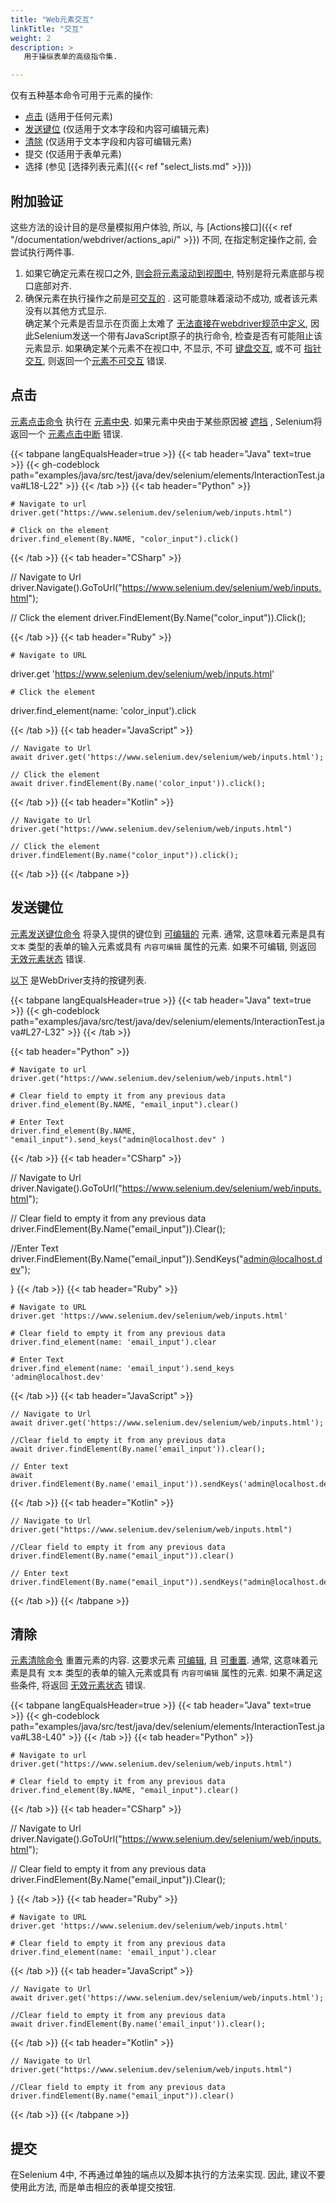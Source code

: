 ```yaml
---
title: "Web元素交互"
linkTitle: "交互"
weight: 2
description: >
   用于操纵表单的高级指令集.

---
```


仅有五种基本命令可用于元素的操作:
* [点击](https://w3c.github.io/webdriver/#element-click) (适用于任何元素)
* [发送键位](https://w3c.github.io/webdriver/#element-send-keys) (仅适用于文本字段和内容可编辑元素)
* [清除](https://w3c.github.io/webdriver/#element-send-keys) (仅适用于文本字段和内容可编辑元素)
* 提交 (仅适用于表单元素)
* 选择 (参见 [选择列表元素]({{< ref "select_lists.md" >}}))

## 附加验证

这些方法的设计目的是尽量模拟用户体验, 所以,
与 [Actions接口]({{< ref "/documentation/webdriver/actions_api/" >}}) 不同, 
在指定制定操作之前, 
会尝试执行两件事.
1. 如果它确定元素在视口之外, 
   [则会将元素滚动到视图中](https://w3c.github.io/webdriver/#dfn-scrolls-into-view), 
   特别是将元素底部与视口底部对齐.
2. 确保元素在执行操作之前是[可交互的](https://w3c.github.io/webdriver/#interactability) .
   这可能意味着滚动不成功, 
   或者该元素没有以其他方式显示.  
   确定某个元素是否显示在页面上太难了
   [无法直接在webdriver规范中定义](https://w3c.github.io/webdriver/#element-displayedness),
   因此Selenium发送一个带有JavaScript原子的执行命令, 
   检查是否有可能阻止该元素显示.
   如果确定某个元素不在视口中, 不显示, 不可
   [键盘交互](https://w3c.github.io/webdriver/#dfn-keyboard-interactable), 
   或不可
   [指针交互](https://w3c.github.io/webdriver/#dfn-pointer-interactable),
   则返回一个[元素不可交互](https://w3c.github.io/webdriver/#dfn-element-not-interactable) 错误.

## 点击

[元素点击命令](https://w3c.github.io/webdriver/#dfn-element-click) 执行在 [元素中央](https://w3c.github.io/webdriver/#dfn-center-point).
如果元素中央由于某些原因被 [遮挡](https://w3c.github.io/webdriver/#dfn-obscuring) ,
Selenium将返回一个 [元素点击中断](https://w3c.github.io/webdriver/#dfn-element-click-intercepted) 错误.


{{< tabpane langEqualsHeader=true >}}
{{< tab header="Java" text=true >}}
{{< gh-codeblock path="examples/java/src/test/java/dev/selenium/elements/InteractionTest.java#L18-L22" >}}
{{< /tab >}}
  {{< tab header="Python" >}}

    # Navigate to url
	driver.get("https://www.selenium.dev/selenium/web/inputs.html")

    # Click on the element 
	driver.find_element(By.NAME, "color_input").click()
  {{< /tab >}}
  {{< tab header="CSharp" >}}

  // Navigate to Url
  driver.Navigate().GoToUrl("https://www.selenium.dev/selenium/web/inputs.html");

  // Click the element
  driver.FindElement(By.Name("color_input")).Click();
  
  {{< /tab >}}
  {{< tab header="Ruby" >}}

    # Navigate to URL
  driver.get 'https://www.selenium.dev/selenium/web/inputs.html'

    # Click the element
  driver.find_element(name: 'color_input').click

  {{< /tab >}}
  {{< tab header="JavaScript" >}}

    // Navigate to Url
    await driver.get('https://www.selenium.dev/selenium/web/inputs.html');

    // Click the element
    await driver.findElement(By.name('color_input')).click();
  
  {{< /tab >}}
  {{< tab header="Kotlin" >}}

    // Navigate to Url
    driver.get("https://www.selenium.dev/selenium/web/inputs.html")

    // Click the element
    driver.findElement(By.name("color_input")).click();
  
  {{< /tab >}}
{{< /tabpane >}}


## 发送键位

[元素发送键位命令](https://w3c.github.io/webdriver/#dfn-element-send-keys)
将录入提供的键位到 [可编辑的](https://w3c.github.io/webdriver/#dfn-editable) 元素.
通常, 这意味着元素是具有 `文本` 类型的表单的输入元素或具有 `内容可编辑` 属性的元素.
如果不可编辑, 则返回
[无效元素状态](https://w3c.github.io/webdriver/#dfn-invalid-element-state) 错误.

[以下](https://www.w3.org/TR/webdriver/#keyboard-actions) 
是WebDriver支持的按键列表.

{{< tabpane langEqualsHeader=true >}}
{{< tab header="Java" text=true >}}
{{< gh-codeblock path="examples/java/src/test/java/dev/selenium/elements/InteractionTest.java#L27-L32" >}}
{{< /tab >}}

  {{< tab header="Python" >}}


    # Navigate to url
	driver.get("https://www.selenium.dev/selenium/web/inputs.html")

    # Clear field to empty it from any previous data
	driver.find_element(By.NAME, "email_input").clear()

	# Enter Text
	driver.find_element(By.NAME, "email_input").send_keys("admin@localhost.dev" )

  {{< /tab >}}
  {{< tab header="CSharp" >}}

  // Navigate to Url
  driver.Navigate().GoToUrl("https://www.selenium.dev/selenium/web/inputs.html");

  // Clear field to empty it from any previous data
  driver.FindElement(By.Name("email_input")).Clear();
  
  //Enter Text
  driver.FindElement(By.Name("email_input")).SendKeys("admin@localhost.dev");
  
  
}
  {{< /tab >}}
  {{< tab header="Ruby" >}}

    # Navigate to URL
	driver.get 'https://www.selenium.dev/selenium/web/inputs.html'

    # Clear field to empty it from any previous data
	driver.find_element(name: 'email_input').clear
	
	# Enter Text
	driver.find_element(name: 'email_input').send_keys 'admin@localhost.dev'

  {{< /tab >}}
  {{< tab header="JavaScript" >}}

    // Navigate to Url
    await driver.get('https://www.selenium.dev/selenium/web/inputs.html');

	//Clear field to empty it from any previous data
	await driver.findElement(By.name('email_input')).clear();

    // Enter text 
    await driver.findElement(By.name('email_input')).sendKeys('admin@localhost.dev');
  
  {{< /tab >}}
  {{< tab header="Kotlin" >}}
  
    // Navigate to Url
    driver.get("https://www.selenium.dev/selenium/web/inputs.html")

	//Clear field to empty it from any previous data
	driver.findElement(By.name("email_input")).clear()
	
    // Enter text 
    driver.findElement(By.name("email_input")).sendKeys("admin@localhost.dev")
  
  {{< /tab >}}
{{< /tabpane >}}

## 清除

[元素清除命令](https://w3c.github.io/webdriver/#dfn-element-clear) 
重置元素的内容.
这要求元素 [可编辑](https://w3c.github.io/webdriver/#dfn-editable),
且 [可重置](https://w3c.github.io/webdriver/#dfn-resettable-elements).
通常, 这意味着元素是具有 `文本` 类型的表单的输入元素或具有 `内容可编辑` 属性的元素.
如果不满足这些条件, 将返回
[无效元素状态](https://w3c.github.io/webdriver/#dfn-invalid-element-state) 错误.

{{< tabpane langEqualsHeader=true >}}
{{< tab header="Java" text=true >}}
{{< gh-codeblock path="examples/java/src/test/java/dev/selenium/elements/InteractionTest.java#L38-L40" >}}
{{< /tab >}}
  {{< tab header="Python" >}}


    # Navigate to url
	driver.get("https://www.selenium.dev/selenium/web/inputs.html")

    # Clear field to empty it from any previous data
	driver.find_element(By.NAME, "email_input").clear()

	
  {{< /tab >}}
  {{< tab header="CSharp" >}}

  // Navigate to Url
  driver.Navigate().GoToUrl("https://www.selenium.dev/selenium/web/inputs.html");

  // Clear field to empty it from any previous data
  driver.FindElement(By.Name("email_input")).Clear();
  
 
  
}
  {{< /tab >}}
  {{< tab header="Ruby" >}}

    # Navigate to URL
	driver.get 'https://www.selenium.dev/selenium/web/inputs.html'

    # Clear field to empty it from any previous data
	driver.find_element(name: 'email_input').clear

  {{< /tab >}}
  {{< tab header="JavaScript" >}}

    // Navigate to Url
    await driver.get('https://www.selenium.dev/selenium/web/inputs.html');

	//Clear field to empty it from any previous data
	await driver.findElement(By.name('email_input')).clear();

   
  {{< /tab >}}
  {{< tab header="Kotlin" >}}
  
    // Navigate to Url
    driver.get("https://www.selenium.dev/selenium/web/inputs.html")

	//Clear field to empty it from any previous data
	driver.findElement(By.name("email_input")).clear()
	
  
  {{< /tab >}}
{{< /tabpane >}}

## 提交

在Selenium 4中, 
不再通过单独的端点以及脚本执行的方法来实现. 
因此, 建议不要使用此方法, 
而是单击相应的表单提交按钮. 


